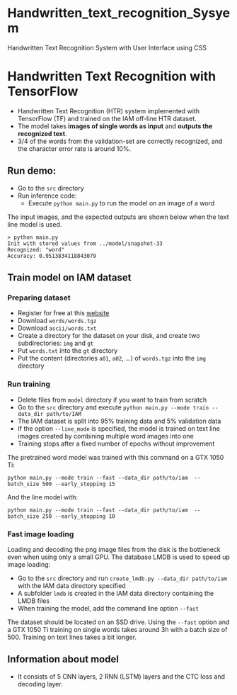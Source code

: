 # Handwritten_text_recognition_Sysyem
Handwritten Text Recognition System with User Interface using CSS
# Handwritten Text Recognition with TensorFlow

- Handwritten Text Recognition (HTR) system implemented with TensorFlow (TF) and trained on the IAM off-line HTR dataset.
- The model takes **images of single words as input** and **outputs the recognized text**.
- 3/4 of the words from the validation-set are correctly recognized, and the character error rate is around 10%.


## Run demo:

- Go to the `src` directory
- Run inference code:
  - Execute `python main.py` to run the model on an image of a word

The input images, and the expected outputs are shown below when the text line model is used.


```
> python main.py
Init with stored values from ../model/snapshot-33
Recognized: "word"
Accuracy: 0.9513834118843079
```

## Train model on IAM dataset

### Preparing dataset

- Register for free at this [website](http://www.fki.inf.unibe.ch/databases/iam-handwriting-database)
- Download `words/words.tgz`
- Download `ascii/words.txt`
- Create a directory for the dataset on your disk, and create two subdirectories: `img` and `gt`
- Put `words.txt` into the `gt` directory
- Put the content (directories `a01`, `a02`, ...) of `words.tgz` into the `img` directory

### Run training

- Delete files from `model` directory if you want to train from scratch
- Go to the `src` directory and execute `python main.py --mode train --data_dir path/to/IAM`
- The IAM dataset is split into 95% training data and 5% validation data
- If the option `--line_mode` is specified,
  the model is trained on text line images created by combining multiple word images into one
- Training stops after a fixed number of epochs without improvement

The pretrained word model was trained with this command on a GTX 1050 Ti:

```
python main.py --mode train --fast --data_dir path/to/iam  --batch_size 500 --early_stopping 15
```

And the line model with:

```
python main.py --mode train --fast --data_dir path/to/iam  --batch_size 250 --early_stopping 10
```

### Fast image loading

Loading and decoding the png image files from the disk is the bottleneck even when using only a small GPU.
The database LMDB is used to speed up image loading:

- Go to the `src` directory and run `create_lmdb.py --data_dir path/to/iam` with the IAM data directory specified
- A subfolder `lmdb` is created in the IAM data directory containing the LMDB files
- When training the model, add the command line option `--fast`

The dataset should be located on an SSD drive.
Using the `--fast` option and a GTX 1050 Ti training on single words takes around 3h with a batch size of 500.
Training on text lines takes a bit longer.

## Information about model

- It consists of 5 CNN layers, 2 RNN (LSTM) layers and the CTC loss and decoding layer.

